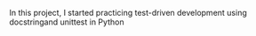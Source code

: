 In this project, I started practicing test-driven development using docstringand unittest in Python
